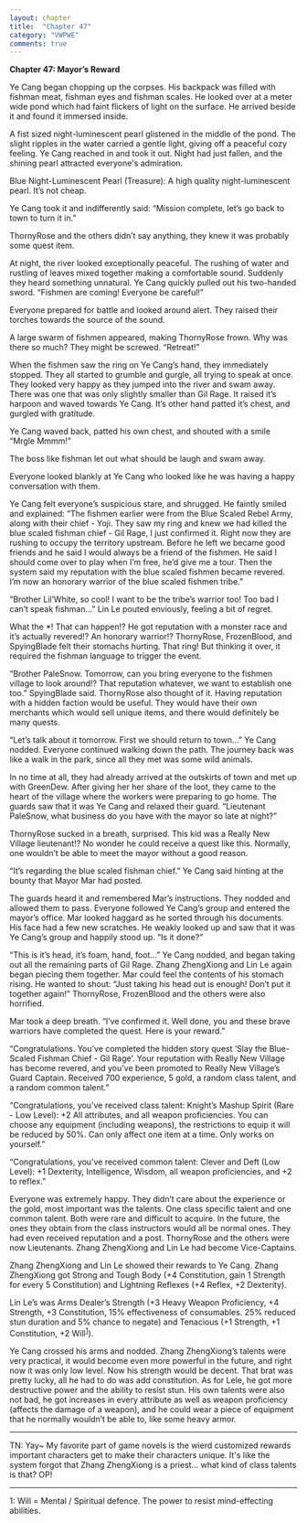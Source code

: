 ```yaml
---
layout: chapter
title:  "Chapter 47"
category: "VWPWE"
comments: true
---
```


**Chapter 47: Mayor’s Reward**
 
Ye Cang began chopping up the corpses. His backpack was filled with fishman meat, fishman eyes and fishman scales. He looked over at a meter wide pond which had faint flickers of light on the surface. He arrived beside it and found it immersed inside.
 
A fist sized night-luminescent pearl glistened in the middle of the pond. The slight ripples in the water carried a gentle light, giving off a peaceful cozy feeling. Ye Cang reached in and took it out. Night had just fallen, and the shining pearl attracted everyone's admiration.
 
Blue Night-Luminescent Pearl (Treasure): A high quality night-luminescent pearl. It’s not cheap.
 
Ye Cang took it and indifferently said: “Mission complete, let’s go back to town to turn it in.”
 
ThornyRose and the others didn’t say anything, they knew it was probably some quest item.
 
At night, the river looked exceptionally peaceful. The rushing of water and rustling of leaves mixed together making a comfortable sound. Suddenly they heard something unnatural. Ye Cang quickly pulled out his two-handed sword. “Fishmen are coming! Everyone be careful!”
 
Everyone prepared for battle and looked around alert. They raised their torches towards the source of the sound.
 
A large swarm of fishmen appeared, making ThornyRose frown. Why was there so much? They might be screwed. “Retreat!”
 
When the fishmen saw the ring on Ye Cang’s hand, they immediately stopped. They all started to grumble and gurgle, all trying to speak at once. They looked very happy as they jumped into the river and swam away. There was one that was only slightly smaller than Gil Rage. It raised it’s harpoon and waved towards Ye Cang. It’s other hand patted it’s chest, and gurgled with gratitude. 
 
Ye Cang waved back, patted his own chest, and shouted with a smile “Mrgle Mmmm!”
 
The boss like fishman let out what should be laugh and swam away.
 
Everyone looked blankly at Ye Cang who looked like he was having a happy conversation with them.
 
Ye Cang felt everyone’s suspicious stare, and shrugged. He faintly smiled and explained: “The fishmen earlier were from the Blue Scaled Rebel Army, along with their chief - Yoji. They saw my ring and knew we had killed the blue scaled fishman chief - Gil Rage, I just confirmed it. Right now they are rushing to occupy the territory upstream. Before he left we became good friends and he said I would always be a friend of the fishmen. He said I should come over to play when I’m free, he’d give me a tour. Then the system said my reputation with the blue scaled fishmen became revered. I’m now an honorary warrior of the blue scaled fishmen tribe.”
 
“Brother Lil’White, so cool! I want to be the tribe’s warrior too! Too bad I can’t speak fishman...” Lin Le pouted enviously, feeling a bit of regret.
 
What the *! That can happen!? He got reputation with a monster race and it’s actually revered!? An honorary warrior!? ThornyRose, FrozenBlood, and SpyingBlade felt their stomachs hurting. That ring! But thinking it over, it required the fishman language to trigger the event.
 
“Brother PaleSnow. Tomorrow, can you bring everyone to the fishmen village to look around!? That reputation whatever, we want to establish one too.” SpyingBlade said. ThornyRose also thought of it. Having reputation with a hidden faction would be useful. They would have their own merchants which would sell unique items, and there would definitely be many quests. 
 
“Let’s talk about it tomorrow. First we should return to town...” Ye Cang nodded. Everyone continued walking down the path. The journey back was like a walk in the park, since all they met was some wild animals.
 
In no time at all, they had already arrived at the outskirts of town and met up with GreenDew. After giving her her share of the loot, they came to the heart of the village where the workers were preparing to go home. The guards saw that it was Ye Cang and relaxed their guard. “Lieutenant PaleSnow, what business do you have with the mayor so late at night?”
 
ThornyRose sucked in a breath, surprised. This kid was a Really New Village lieutenant!? No wonder he could receive a quest like this. Normally, one wouldn’t be able to meet the mayor without a good reason.
 
“It’s regarding the blue scaled fishman chief.” Ye Cang said hinting at the bounty that Mayor Mar had posted.
 
The guards heard it and remembered Mar’s instructions. They nodded and allowed them to pass. Everyone followed Ye Cang’s group and entered the mayor’s office. Mar looked haggard as he sorted through his documents. His face had a few new scratches. He weakly looked up and saw that it was Ye Cang’s group and happily stood up. “Is it done?”
 
“This is it’s head, it’s foam, hand, foot...” Ye Cang nodded, and began taking out all the remaining parts of Gil Rage. Zhang ZhengXiong and Lin Le again began piecing them together. Mar could feel the contents of his stomach rising. He wanted to shout: “Just taking his head out is enough! Don’t put it together again!” ThornyRose, FrozenBlood and the others were also horrified.
 
Mar took a deep breath. “I’ve confirmed it. Well done, you and these brave warriors have completed the quest. Here is your reward.”
 
“Congratulations. You’ve completed the hidden story quest ‘Slay the Blue-Scaled Fishman Chief - Gil Rage’. Your reputation with Really New Village has become revered, and you’ve been promoted to Really New Village’s Guard Captain. Received 700 experience, 5 gold, a random class talent, and a random common talent.”
 
“Congratulations, you’ve received class talent: Knight’s Mashup Spirit (Rare - Low Level): +2 All attributes, and all weapon proficiencies. You can choose any equipment (including weapons), the restrictions to equip it will be reduced by 50%. Can only affect one item at a time. Only works on yourself.”
 
“Congratulations, you’ve received common talent: Clever and Deft (Low Level):  +1 Dexterity, Intelligence, Wisdom, all weapon proficiencies, and +2 to reflex.”
 
Everyone was extremely happy. They didn’t care about the experience or the gold, most important was the talents. One class specific talent and one common talent. Both were rare and difficult to acquire. In the future, the ones they obtain from the class instructors would all be normal ones. They had even received reputation and a post. ThornyRose and the others were now Lieutenants. Zhang ZhengXiong and Lin Le had become Vice-Captains.
 
Zhang ZhengXiong and Lin Le showed their rewards to Ye Cang. Zhang ZhengXiong got Strong and Tough Body (+4 Constitution, gain 1 Strength for every 5 Constitution) and Lightning Reflexes (+4 Reflex, +2 Dexterity).
 
Lin Le’s was Arms Dealer’s Strength (+3 Heavy Weapon Proficiency, +4 Strength, +3 Constitution, 15% effectiveness of consumables. 25% reduced stun duration and 5% chance to negate) and Tenacious (+1 Strength, +1 Constitution, +2 Will<sup>[1](#footnote1)</sup>).
 
Ye Cang crossed his arms and nodded. Zhang ZhengXiong’s talents were very practical, it would become even more powerful in the future, and right now it was only low level. Now his strength would be decent. That brat was pretty lucky, all he had to do was add constitution. As for Lele, he got more destructive power and the ability to resist stun. His own talents were also not bad, he got increases in every attribute as well as weapon proficiency (affects the damage of a weapon), and he could wear a piece of equipment that he normally wouldn’t be able to, like some heavy armor. 
 
---

TN: Yay~ My favorite part of game novels is the wierd customized rewards important characters get to make their characters unique. It's like the system forgot that Zhang ZhengXiong is a priest... what kind of class talents is that? OP!

---

<a name="footnote1">1</a>: Will = Mental / Spiritual defence. The power to resist mind-effecting abilities.